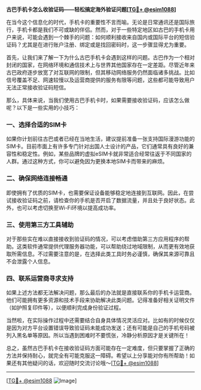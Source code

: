 **古巴手机卡怎么收验证码——轻松搞定海外验证问题[[TG💪+ @esim1088](https://t.me/s/esim1088)]**

在当今这个信息化的时代，手机卡的重要性不言而喻。无论是日常通讯还是国际旅行，手机卡都是我们不可或缺的伴侣。然而，对于一些特定地区如古巴的手机卡用户来说，可能会遇到一个棘手的问题：如何顺利接收来自国内或国际平台的短信验证码？尤其是在进行账户注册、绑定或是找回密码时，这一步骤显得尤为重要。

首先，让我们来了解一下为什么古巴手机卡会遇到这样的问题。古巴作为一个相对封闭的国家，在网络环境和通信技术上与世界其他国家存在一定差距。尽管近年来古巴政府逐步放宽了对互联网的限制，但其移动网络服务仍然面临诸多挑战。比如信号覆盖不足、网速较慢以及运营商提供的服务有限等问题，这些都可能导致用户无法正常接收验证码短信。

那么，具体来说，当我们使用古巴手机卡时，如果需要接收验证码，应该怎么做呢？以下是一些实用的小技巧：

### 一、选择合适的SIM卡

如果你计划前往古巴或者已经在当地生活，建议提前准备一张支持国际漫游功能的SIM卡。目前市面上有许多专门针对出国人士设计的产品，它们通常具有良好的兼容性和稳定性。例如，某些品牌的虚拟eSIM卡就非常适合经常往返于不同国家的人群。通过这种方式，你可以避免因为更换本地SIM卡而带来的麻烦。

### 二、确保网络连接畅通

即使拥有了优质的SIM卡，也需要保证设备能够稳定地连接到互联网。因此，在尝试接收验证码之前，请检查你的手机是否开启了数据流量，并且处于良好状态。此外，也可以考虑切换至Wi-Fi环境以提高成功率。

### 三、使用第三方工具辅助

对于那些实在难以直接接收到验证码的情况，可以考虑借助第三方应用程序的帮助。这类软件通常提供代理服务器功能，可以帮助绕过地域限制，从而更有效地获取所需信息。不过需要注意的是，在选择此类工具时务必谨慎，确保其来源可靠且不会泄露个人信息。

### 四、联系运营商寻求支持

如果上述方法都无法解决问题，那么最后的办法就是直接联系你的手机卡运营商。他们可能拥有更多资源和技术手段来协助解决此类问题。记得准备好相关证明文件（如护照复印件等），以便顺利完成身份验证过程。

当然啦，在实际操作过程中还需要结合自身具体情况灵活应对。比如有的时候仅仅是因为对方平台设置错误导致验证码未能成功发送；还有可能是自己的手机号码被列入黑名单等原因。所以当遇到困难时不要慌张，冷静分析原因才是关键所在！

总之，虽然古巴手机卡在接收验证码方面可能存在一定难度，但只要掌握了正确的方法并保持耐心，就完全有可能克服这一障碍。希望以上分享能对你有所帮助！如果还有其他疑问的话，欢迎随时交流讨论哦～[[TG💪+ @esim1088](https://t.me/s/esim1088)]

---

[[TG💪+ @esim1088](https://t.me/s/esim1088) ![Image](https://i.postimg.cc/4NQfJmqS/Snipaste-2025-05-13-00-14-12.png)]